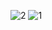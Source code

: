 ![2](https://user-images.githubusercontent.com/86569967/206566835-0028003f-2ac6-4364-998c-a2432b60856a.png)
![1](https://user-images.githubusercontent.com/86569967/206566922-1195a668-ffde-47bf-8b99-8455ef04aaed.png)


